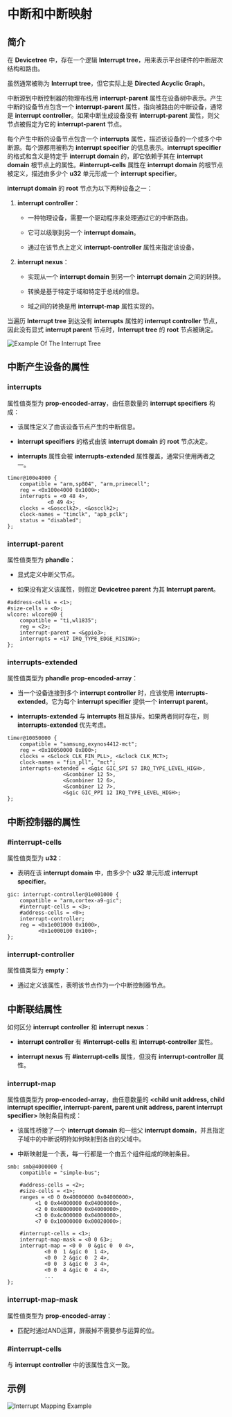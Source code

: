 # 中断和中断映射

## 简介

在 **Devicetree** 中，存在一个逻辑 **Interrupt tree**，用来表示平台硬件的中断层次结构和路由。

虽然通常被称为 **Interrupt tree**，但它实际上是 **Directed Acyclic Graph**。

中断源到中断控制器的物理布线用 **interrupt-parent** 属性在设备树中表示。产生中断的设备节点包含一个 **interrupt-parent** 属性，指向被路由的中断设备，通常是 **interrupt controller**。如果中断生成设备没有 **interrupt-parent** 属性，则父节点被假定为它的 **interrupt-parent** 节点。

每个产生中断的设备节点包含一个 **interrupts** 属性，描述该设备的一个或多个中断源。每个源都用被称为 **interrupt specifier** 的信息表示。**interrupt specifier** 的格式和含义是特定于 **interrupt domain** 的，即它依赖于其在 **interrupt domain** 根节点上的属性。**\#interrupt-cells** 属性在 **interrupt domain** 的根节点被定义，描述由多少个 **u32** 单元形成一个 **interrupt specifier**。

**interrupt domain** 的 **root** 节点为以下两种设备之一：

 1. **interrupt controller**：

    - 一种物理设备，需要一个驱动程序来处理通过它的中断路由。

    - 它可以级联到另一个 **interrupt domain**。

    - 通过在该节点上定义 **interrupt-controller** 属性来指定该设备。

 2. **interrupt nexus**：

    - 实现从一个 **interrupt domain** 到另一个 **interrupt domain** 之间的转换。

    - 转换是基于特定于域和特定于总线的信息。

    - 域之间的转换是用 **interrupt-map** 属性实现的。

当遍历 **Interrupt tree** 到达没有 **interrupts** 属性的 **interrupt controller** 节点，因此没有显式 **interrupt parent** 节点时，**Interrupt tree** 的 **root** 节点被确定。

![Example Of The Interrupt Tree][1]

## 中断产生设备的属性

### interrupts

属性值类型为 **prop-encoded-array**，由任意数量的 **interrupt specifiers** 构成：

 - 该属性定义了由该设备节点产生的中断信息。

 - **interrupt specifiers** 的格式由该 **interrupt domain** 的 **root** 节点决定。

 - **interrupts** 属性会被 **interrupts-extended** 属性覆盖，通常只使用两者之一。

```
timer@100e4000 {
    compatible = "arm,sp804", "arm,primecell";
    reg = <0x100e4000 0x1000>;
    interrupts = <0 48 4>,
             <0 49 4>;
    clocks = <&oscclk2>, <&oscclk2>;
    clock-names = "timclk", "apb_pclk";
    status = "disabled";
};
```

### interrupt-parent

属性值类型为 **phandle**：

 - 显式定义中断父节点。

 - 如果没有定义该属性，则假定 **Devicetree parent** 为其 **Interrupt parent**。

```
#address-cells = <1>;
#size-cells = <0>;
wlcore: wlcore@0 {
    compatible = "ti,wl1835";
    reg = <2>;
    interrupt-parent = <&gpio3>;
    interrupts = <17 IRQ_TYPE_EDGE_RISING>;
};
```

### interrupts-extended

属性值类型为 **phandle** **prop-encoded-array**：

 - 当一个设备连接到多个 **interrupt controller** 时，应该使用 **interrupts-extended**。它为每个 **interrupt specifier** 提供一个 **interrupt parent**。

 - **interrupts-extended** 与 **interrupts** 相互排斥。如果两者同时存在，则 **interrupts-extended** 优先考虑。

```
timer@10050000 {
    compatible = "samsung,exynos4412-mct";
    reg = <0x10050000 0x800>;
    clocks = <&clock CLK_FIN_PLL>, <&clock CLK_MCT>;
    clock-names = "fin_pll", "mct";
    interrupts-extended = <&gic GIC_SPI 57 IRQ_TYPE_LEVEL_HIGH>,
                  <&combiner 12 5>,
                  <&combiner 12 6>,
                  <&combiner 12 7>,
                  <&gic GIC_PPI 12 IRQ_TYPE_LEVEL_HIGH>;
};
```

## 中断控制器的属性

### \#interrupt-cells

属性值类型为 **u32**：

 - 表明在该 **interrupt domain** 中，由多少个 **u32** 单元形成 **interrupt specifier**。

```
gic: interrupt-controller@1e001000 {
    compatible = "arm,cortex-a9-gic";
    #interrupt-cells = <3>;
    #address-cells = <0>;
    interrupt-controller;
    reg = <0x1e001000 0x1000>,
          <0x1e000100 0x100>;
};
```

### interrupt-controller

属性值类型为 **empty**：

 - 通过定义该属性，表明该节点作为一个中断控制器节点。

## 中断联结属性

如何区分 **interrupt controller** 和 **interrupt nexus**：

 - **interrupt controller** 有 **\#interrupt-cells** 和 **interrupt-controller** 属性。

 - **interrupt nexus** 有 **\#interrupt-cells** 属性，但没有 **interrupt-controller** 属性。

### interrupt-map

属性值类型为 **prop-encoded-array**，由任意数量的 **<child unit address, child interrupt specifier, interrupt-parent, parent unit address, parent interrupt specifier>** 映射条目构成：

 - 该属性桥接了一个 **interrupt domain** 和一组父 **interrupt domain**，并且指定子域中的中断说明符如何映射到各自的父域中。

 - 中断映射是一个表，每一行都是一个由五个组件组成的映射条目。

```
smb: smb@4000000 {
    compatible = "simple-bus";

    #address-cells = <2>;
    #size-cells = <1>;
    ranges = <0 0 0x40000000 0x04000000>,
         <1 0 0x44000000 0x04000000>,
         <2 0 0x48000000 0x04000000>,
         <3 0 0x4c000000 0x04000000>,
         <7 0 0x10000000 0x00020000>;

    #interrupt-cells = <1>;
    interrupt-map-mask = <0 0 63>;
    interrupt-map = <0 0  0 &gic 0  0 4>,
            <0 0  1 &gic 0  1 4>,
            <0 0  2 &gic 0  2 4>,
            <0 0  3 &gic 0  3 4>,
            <0 0  4 &gic 0  4 4>,
            ...
};
```

### interrupt-map-mask

属性值类型为 **prop-encoded-array**：

 - 匹配时通过AND运算，屏蔽掉不需要参与运算的位。

### \#interrupt-cells

与 **interrupt controller** 中的该属性含义一致。

## 示例

![Interrupt Mapping Example][2]

 [1]: ./images/Example_Of_The_Interrupt_Tree.PNG
 [2]: ./images/Interrupt_Mapping_Example.png
